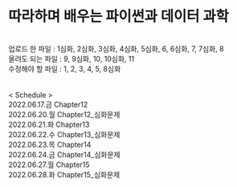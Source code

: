 # 따라하며 배우는 파이썬과 데이터 과학
<br/> 업로드 한 파일 : 1심화, 2심화, 3심화, 4심화, 5심화, 6, 6심화, 7, 7심화, 8
<br/> 올려도 되는 파일 : 9, 9심화, 10, 10심화, 11
<br/> 수정해야 할 파일 : 1, 2, 3, 4, 5, 8심화
<br/>
<br/>
<br/>
< Schedule >
<br/> 2022.06.17.금 Chapter12
<br/> 2022.06.20.월 Chapter12_심화문제
<br/> 2022.06.21.화 Chapter13
<br/> 2022.06.22.수 Chapter13_심화문제
<br/> 2022.06.23.목 Chapter14
<br/> 2022.06.24.금 Chapter14_심화문제
<br/> 2022.06.27.월 Chapter15
<br/> 2022.06.28.화 Chapter15_심화문제



